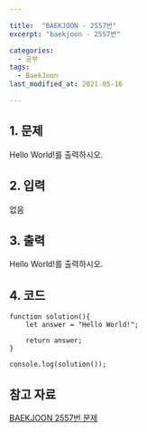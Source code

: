```yaml
---

title:  "BAEKJOON - 2557번"
excerpt: "baekjoon - 2557번"

categories:
  - 공부
tags:
  - BaekJoon
last_modified_at: 2021-05-16

---
```


## 1. 문제

Hello World!를 출력하시오.

## 2. 입력

없음

## 3. 출력

Hello World!를 출력하시오.

## 4. 코드

```
function solution(){
    let answer = "Hello World!";

    return answer;
}

console.log(solution());
```

## 참고 자료

[BAEKJOON 2557번 문제][1]   

[1]: https://www.acmicpc.net/problem/2557